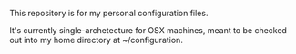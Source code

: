 This repository is for my personal configuration files. 

It's currently single-archetecture for OSX machines, meant to be checked out into 
my home directory at ~/configuration.
